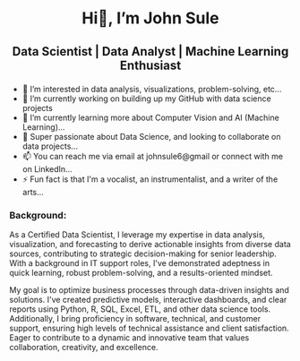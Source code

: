  # <h1 align="center">Hi👋, I’m John Sule</h1>
  ## <p align="center"> Data Scientist | Data Analyst | Machine Learning Enthusiast </p>
  
- 👀 I’m interested in data analysis, visualizations, problem-solving, etc...
- 🔭 I’m currently working on building up my GitHub with data science projects
- 🌱 I’m currently learning more about Computer Vision and AI (Machine Learning)...
- 💞️ Super passionate about Data Science, and looking to collaborate on data projects...
- 📫 You can reach me via email at johnsule6@gmail or connect with me on LinkedIn...
- ⚡ Fun fact is that I'm a vocalist, an instrumentalist, and a writer of the arts...




### Background:
As a Certified Data Scientist, I leverage my expertise in data analysis, visualization, and forecasting to derive actionable insights from diverse data sources, contributing to strategic decision-making for senior leadership. With a background in IT support roles, I've demonstrated adeptness in quick learning, robust problem-solving, and a results-oriented mindset.

My goal is to optimize business processes through data-driven insights and solutions. I've created predictive models, interactive dashboards, and clear reports using Python, R, SQL, Excel, ETL, and other data science tools. Additionally, I bring proficiency in software, technical, and customer support, ensuring high levels of technical assistance and client satisfaction. Eager to contribute to a dynamic and innovative team that values collaboration, creativity, and excellence.

<!---
John-Sule/Introduction is a ✨ special ✨ repository because its `README.md` (this file) appears on your GitHub profile.
You can click the Preview link to take a look at your changes.
--->
